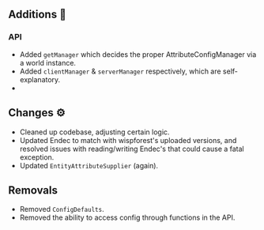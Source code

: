 ## Additions 💫

### API
- Added `getManager` which decides the proper AttributeConfigManager via a world instance.
- Added `clientManager` & `serverManager` respectively, which are self-explanatory.
- 
## Changes ⚙️
- Cleaned up codebase, adjusting certain logic.
- Updated Endec to match with wispforest's uploaded versions, and resolved issues with reading/writing Endec's that could cause a fatal exception.
- Updated `EntityAttributeSupplier` (again).
## Removals
- Removed `ConfigDefaults`.
- Removed the ability to access config through functions in the API.